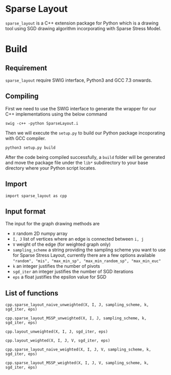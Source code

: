 # Sparse Layout
`sparse_layout` is a C++ extension package for Python which is a drawing tool using SGD drawing algorithm incorporating with Sparse Stress Model.

# Build
## Requirement
`sparse_layout` require SWIG interface, Python3 and GCC 7.3 onwards.

## Compiling
First we need to use the SWIG interface to generate the wrapper for our C++ implementations using the below command

`swig -c++ -python SparseLayout.i`

Then we will execute the `setup.py` to build our Python package incoporating with GCC compiler.

`python3 setup.py build`

After the code being compiled successfully, a `build` folder will be generated and move the package file under the `lib*` subdirectory to your base directory where your Python script locates.

## Import
`import sparse_layout as cpp`

## Input format
The input for the graph drawing methods are
* `X` random 2D numpy array
* `I, J` list of vertices where an edge is connected between `i, j` 
* `V` weight of the edge (for weighted graph only)
* `sampling_scheme` a string providing the sampling scheme you want to use for Sparse Stress Layout, currently there are a few options available `"random", "mis", "max_min_sp", "max_min_random_sp", "max_min_euc"`
* `k` an integer justifies the number of pivots
* `sgd_iter` an integer justifies the number of SGD iterations
* `eps` a float justifies the epsilon value for SGD

## List of functions
```
cpp.sparse_layout_naive_unweighted(X, I, J, sampling_scheme, k, sgd_iter, eps)

cpp.sparse_layout_MSSP_unweighted(X, I, J, sampling_scheme, k, sgd_iter, eps)

cpp.layout_unweighted(X, I, J, sgd_iter, eps)

cpp.layout_weighted(X, I, J, V, sgd_iter, eps)

cpp.sparse_layout_naive_weighted(X, I, J, V, sampling_scheme, k, sgd_iter, eps)

cpp.sparse_layout_MSSP_weighted(X, I, J, V, sampling_scheme, k, sgd_iter, eps)
```
